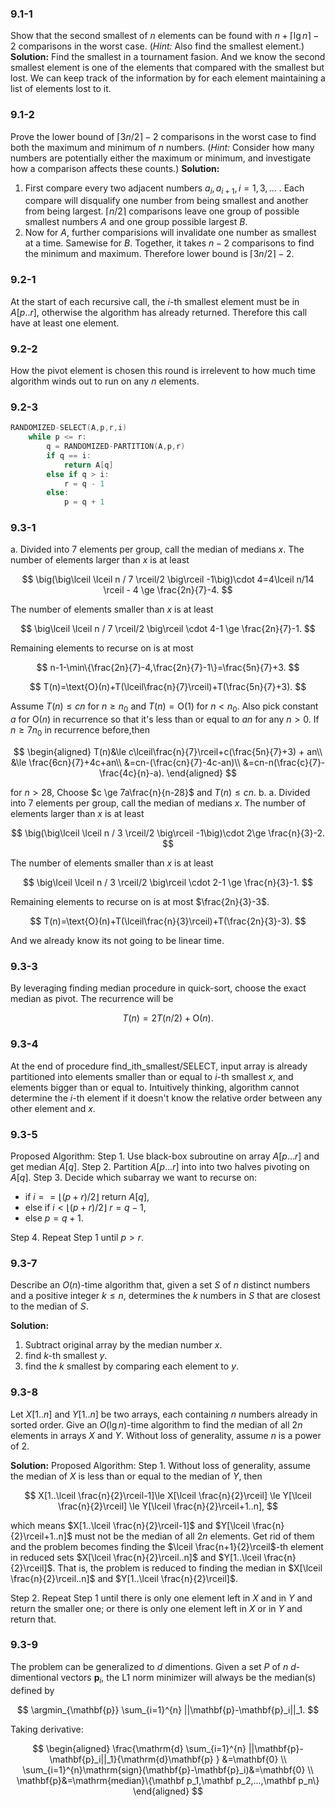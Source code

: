 ### 9.1-1
Show that the second smallest of $n$ elements can be found with $n + \lceil \lg n \rceil - 2$ comparisons in the worst case. ($\textit{Hint:}$ Also find the smallest element.)
**Solution:**
Find the smallest in a tournament fasion. And we know the second smallest element is one of the elements that compared with the smallest but lost. We can keep track of the information by for each element maintaining a list of elements lost to it.


### 9.1-2
Prove the lower bound of $\lceil 3n / 2 \rceil - 2$ comparisons in the worst case to find both the maximum and minimum of $n$ numbers. ($\textit{Hint:}$ Consider how many numbers are potentially either the maximum or minimum, and investigate how a comparison affects these counts.)
**Solution:**
1. First compare every two adjacent numbers $a_i,a_{i+1},i=1,3,...$ . Each compare will disqualify one number from being smallest and another from being largest. $\lceil n/2 \rceil$ comparisons leave one group of possible smallest numbers $A$ and one group possible largest $B$.
2. Now for $A$, further comparisions will invalidate one number as smallest at a time. Samewise for $B$. Together, it takes $n-2$ comparisons to find the minimum and maximum. Therefore lower bound is $\lceil 3n / 2 \rceil - 2$.

### 9.2-1
At the start of each recursive call, the $i$-th smallest element must be in $A[p..r]$, otherwise the algorithm has already returned. Therefore this call have at least one element.

### 9.2-2
How the pivot element is chosen this round is irrelevent to how much time algorithm winds out to run on any $n$ elements.

### 9.2-3
```C++
RANDOMIZED-SELECT(A,p,r,i)
    while p <= r:
        q = RANDOMIZED-PARTITION(A,p,r)
        if q == i:
            return A[q]
        else if q > i:
            r = q - 1
        else:
            p = q + 1
```

### 9.3-1
a. Divided into 7 elements per group, call the median of medians $x$. 
The number of elements larger than $x$ is at least

$$
\big(\big\lceil 
\lceil n / 7 \rceil/2 
\big\rceil
-1\big)\cdot 4=4\lceil n/14 \rceil - 4
\ge \frac{2n}{7}-4.
$$

The number of elements smaller than $x$ is at least

$$
\big\lceil 
\lceil n / 7 \rceil/2 
\big\rceil
\cdot 4-1 \ge 
\frac{2n}{7}-1.
$$

Remaining elements to recurse on is at most

$$
n-1-\min\{\frac{2n}{7}-4,\frac{2n}{7}-1\}=\frac{5n}{7}+3.
$$

$$
T(n)=\text{O}(n)+T(\lceil\frac{n}{7}\rceil)+T(\frac{5n}{7}+3).
$$

Assume $T(n)\le cn$ for $n\ge n_0$ and $T(n)=\text{O}(1)$ for $n < n_0$. Also pick constant $a$ for $\text{O}(n)$ in recurrence so that it's less than or equal to $an$ for any $n>0$.
If $n\ge 7n_0$ in recurrence before,then

$$
\begin{aligned}
T(n)&\le c\lceil\frac{n}{7}\rceil+c(\frac{5n}{7}+3) + an\\
&\le \frac{6cn}{7}+4c+an\\
&=cn-(\frac{cn}{7}-4c-an)\\
&=cn-n(\frac{c}{7}-\frac{4c}{n}-a).
\end{aligned}
$$

for $n>28$, Choose $c \ge 7a\frac{n}{n-28}$ and $T(n)\le cn$.
b.
a. Divided into 7 elements per group, call the median of medians $x$. 
The number of elements larger than $x$ is at least

$$
\big(\big\lceil 
\lceil n / 3 \rceil/2 
\big\rceil
-1\big)\cdot 2\ge \frac{n}{3}-2.
$$

The number of elements smaller than $x$ is at least

$$
\big\lceil 
\lceil n / 3 \rceil/2 
\big\rceil
\cdot 2-1 \ge 
\frac{n}{3}-1.
$$

Remaining elements to recurse on is at most $\frac{2n}{3}-3$.

$$
T(n)=\text{O}(n)+T(\lceil\frac{n}{3}\rceil)+T(\frac{2n}{3}-3).
$$

And we already know its not going to be linear time.

### 9.3-3
By leveraging finding median procedure in quick-sort, choose the exact median as pivot. The recurrence will be

$$
T(n) = 2T(n/2)+\text{O}(n).
$$

### 9.3-4
At the end of procedure find_ith_smallest/SELECT, input array is already partitioned into elements smaller than or equal to $i$-th smallest $x$, and elements bigger than or equal to. Intuitively thinking, algorithm cannot determine the $i$-th element if it doesn't know the relative order between any other element and $x$.

### 9.3-5
Proposed Algorithm:
Step 1. Use black-box subroutine on array $A[p...r]$ and get median $A[q]$.
Step 2. Partition $A[p...r]$ into into two halves pivoting on $A[q]$.
Step 3. Decide which subarray we want to recurse on:
- if $i==\lfloor (p+r)/ 2 \rfloor$ return $A[q]$,
- else if $i < \lfloor (p+r)/ 2 \rfloor$ $r = q-1$,
- else $p=q+1$.

Step 4. Repeat Step 1 until $p>r$.

### 9.3-7
Describe an $O(n)$-time algorithm that, given a set $S$ of $n$ distinct numbers and a positive integer $k \le n$, determines the $k$ numbers in $S$ that are closest to the median of $S$.

**Solution:**
1. Subtract original array by the median number $x$.
2. find $k$-th smallest $y$.
3. find the $k$ smallest by comparing each element to $y$.

### 9.3-8
 Let $X[1..n]$ and $Y[1..n]$ be two arrays, each containing $n$ numbers already in sorted order. Give an $O(\lg n)$-time algorithm to find the median of all $2n$ elements in arrays $X$ and $Y$.
Without loss of generality, assume $n$ is a power of $2$.

**Solution:**
Proposed Algorithm:
    Step 1. Without loss of generality, assume the median of $X$ is less than or equal to the median of $Y$, then
    
$$
X[1..\lceil \frac{n}{2}\rceil-1]\le 
X[\lceil \frac{n}{2}\rceil] \le 
Y[\lceil \frac{n}{2}\rceil] \le
Y[\lceil \frac{n}{2}\rceil+1..n],
$$

which means $X[1..\lceil \frac{n}{2}\rceil-1]$ and $Y[\lceil \frac{n}{2}\rceil+1..n]$ must not be the median of all $2n$ elements. Get rid of them and the problem becomes finding the $\lceil \frac{n+1}{2}\rceil$-th element in reduced sets $X[\lceil \frac{n}{2}\rceil..n]$ and $Y[1..\lceil \frac{n}{2}\rceil]$. That is, the problem is reduced to finding the median in $X[\lceil \frac{n}{2}\rceil..n]$ and $Y[1..\lceil \frac{n}{2}\rceil]$.

Step 2. Repeat Step 1 until there is only one element left in $X$ and in $Y$ and return the smaller one; or there is only one element left in $X$ or in $Y$ and return that.

### 9.3-9
The problem can be generalized to $d$ dimentions. Given a set $P$ of $n$ $d$-dimentional vectors $\mathbf{p}_i$, the L1 norm minimizer will always be the median(s) defined by

$$
\argmin_{\mathbf{p}} \sum_{i=1}^{n} ||\mathbf{p}-\mathbf{p}_i||_1.
$$

Taking derivative:

$$
\begin{aligned}
\frac{\mathrm{d} \sum_{i=1}^{n} ||\mathbf{p}-\mathbf{p}_i||_1}{\mathrm{d}\mathbf{p} }
&=\mathbf{0}
\\
\sum_{i=1}^{n}\mathrm{sign}(\mathbf{p}-\mathbf{p}_i)&=\mathbf{0}
\\
\mathbf{p}&=\mathrm{median}\{\mathbf p_1,\mathbf p_2,...,\mathbf p_n\}
\end{aligned}
$$